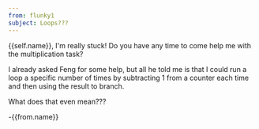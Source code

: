 ```yaml
---
from: flunky1
subject: Loops???
---
```

{{self.name}}, I'm really stuck! Do you have any time to come help me with the multiplication task?

I already asked Feng for some help, but all he told me is that I could run a loop a specific number of times by subtracting 1 from a counter each time and then using the result to branch.

What does that even mean???

-{{from.name}}
